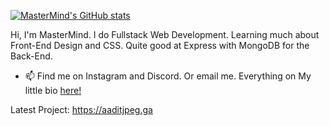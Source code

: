 [![MasterMind's GitHub stats](https://github-readme-stats.vercel.app/api?username=memastermind&hide=stars&count_private=true&show_icons=true&title_color=21ebd3&bg_color=2A2D32&icon_color=21ebd3&text_color=fff200)](https://github.com/anuraghazra/github-readme-stats)


Hi, I'm MasterMind. I do Fullstack Web Development. Learning much about Front-End Design and CSS. Quite good at Express with MongoDB for the Back-End.
- 📫 Find me on Instagram and Discord. Or email me. Everything on My little bio [here!](https://www.memastermind.tk)

Latest Project: https://aaditjpeg.ga 



